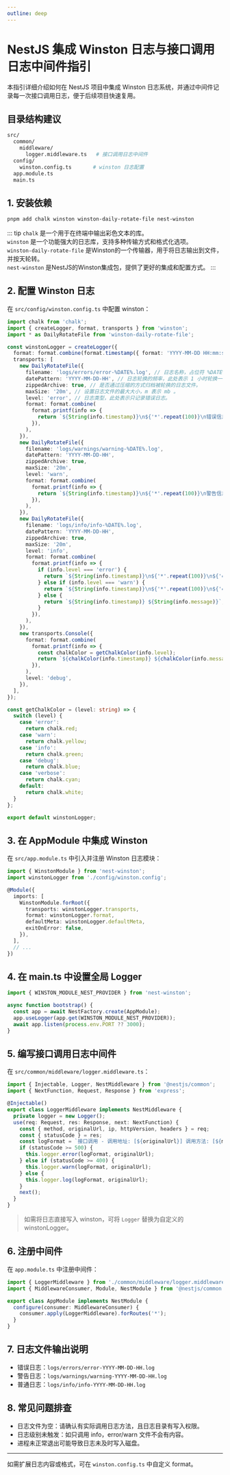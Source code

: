 ```yaml
---
outline: deep
---
```


# NestJS 集成 Winston 日志与接口调用日志中间件指引

本指引详细介绍如何在 NestJS 项目中集成 Winston 日志系统，并通过中间件记录每一次接口调用日志，便于后续项目快速复用。

## 目录结构建议

```bash
src/
  common/
    middleware/
      logger.middleware.ts   # 接口调用日志中间件
  config/
    winston.config.ts       # winston 日志配置
  app.module.ts
  main.ts
```

## 1. 安装依赖

```bash
pnpm add chalk winston winston-daily-rotate-file nest-winston
```

::: tip
`chalk` 是一个用于在终端中输出彩色文本的库。<br>
`winston` 是一个功能强大的日志库，支持多种传输方式和格式化选项。<br>
`winston-daily-rotate-file` 是Winston的一个传输器，用于将日志输出到文件，并按天轮转。<br>
`nest-winston` 是NestJS的Winston集成包，提供了更好的集成和配置方式。
:::

## 2. 配置 Winston 日志

在 `src/config/winston.config.ts` 中配置 winston：

```typescript
import chalk from 'chalk';
import { createLogger, format, transports } from 'winston';
import * as DailyRotateFile from 'winston-daily-rotate-file';

const winstonLogger = createLogger({
  format: format.combine(format.timestamp({ format: 'YYYY-MM-DD HH:mm:ss' })),
  transports: [
    new DailyRotateFile({
      filename: 'logs/errors/error-%DATE%.log', // 日志名称，占位符 %DATE% 取值为 datePattern 值。
      datePattern: 'YYYY-MM-DD-HH', // 日志轮换的频率，此处表示 1 小时轮换一次。
      zippedArchive: true, // 是否通过压缩的方式归档被轮换的日志文件。
      maxSize: '20m', // 设置日志文件的最大大小，m 表示 mb 。
      level: 'error', // 日志类型，此处表示只记录错误日志。
      format: format.combine(
        format.printf(info => {
          return `${String(info.timestamp)}\n${'*'.repeat(100)}\n错误信息: ${String(info.message)}\n堆栈信息: ${String(info.stack)}\n${'*'.repeat(100)}\n`;
        }),
      ),
    }),
    new DailyRotateFile({
      filename: 'logs/warnings/warning-%DATE%.log',
      datePattern: 'YYYY-MM-DD-HH',
      zippedArchive: true,
      maxSize: '20m',
      level: 'warn',
      format: format.combine(
        format.printf(info => {
          return `${String(info.timestamp)}\n${'*'.repeat(100)}\n警告信息: ${String(info.message)}\n${'*'.repeat(100)}\n`;
        }),
      ),
    }),
    new DailyRotateFile({
      filename: 'logs/info/info-%DATE%.log',
      datePattern: 'YYYY-MM-DD-HH',
      zippedArchive: true,
      maxSize: '20m',
      level: 'info',
      format: format.combine(
        format.printf(info => {
          if (info.level === 'error') {
            return `${String(info.timestamp)}\n${'*'.repeat(100)}\n${'='.repeat(20)}>错误信息: ${String(info.message)}\n${'='.repeat(20)}>堆栈信息: ${String(info.stack)}\n${'*'.repeat(100)}\n`;
          } else if (info.level === 'warn') {
            return `${String(info.timestamp)}\n${'*'.repeat(100)}\n${'='.repeat(20)}>警告信息: ${String(info.message)}\n${'*'.repeat(100)}\n`;
          } else {
            return `${String(info.timestamp)} ${String(info.message)}`;
          }
        }),
      ),
    }),
    new transports.Console({
      format: format.combine(
        format.printf(info => {
          const chalkColor = getChalkColor(info.level);
          return `${chalkColor(info.timestamp)} ${chalkColor(info.message)}`;
        }),
      ),
      level: 'debug',
    }),
  ],
});

const getChalkColor = (level: string) => {
  switch (level) {
    case 'error':
      return chalk.red;
    case 'warn':
      return chalk.yellow;
    case 'info':
      return chalk.green;
    case 'debug':
      return chalk.blue;
    case 'verbose':
      return chalk.cyan;
    default:
      return chalk.white;
  }
};

export default winstonLogger;
```

## 3. 在 AppModule 中集成 Winston

在 `src/app.module.ts` 中引入并注册 Winston 日志模块：

```typescript
import { WinstonModule } from 'nest-winston';
import winstonLogger from './config/winston.config';

@Module({
  imports: [
    WinstonModule.forRoot({
      transports: winstonLogger.transports,
      format: winstonLogger.format,
      defaultMeta: winstonLogger.defaultMeta,
      exitOnError: false,
    }),
  ],
  // ...
})
```

## 4. 在 main.ts 中设置全局 Logger

```typescript
import { WINSTON_MODULE_NEST_PROVIDER } from 'nest-winston';

async function bootstrap() {
  const app = await NestFactory.create(AppModule);
  app.useLogger(app.get(WINSTON_MODULE_NEST_PROVIDER));
  await app.listen(process.env.PORT ?? 3000);
}
```

## 5. 编写接口调用日志中间件

在 `src/common/middleware/logger.middleware.ts`：

```typescript
import { Injectable, Logger, NestMiddleware } from '@nestjs/common';
import { NextFunction, Request, Response } from 'express';

@Injectable()
export class LoggerMiddleware implements NestMiddleware {
  private logger = new Logger();
  use(req: Request, res: Response, next: NextFunction) {
    const { method, originalUrl, ip, httpVersion, headers } = req;
    const { statusCode } = res;
    const logFormat = `接口调用 - 调用地址: [${originalUrl}] 调用方法: [${method}] HTTP 协议版本: [HTTP/${httpVersion}] 客户端IP: [${ip}] 状态码: [${statusCode}] User-Agent: [${headers['user-agent']}]`;
    if (statusCode >= 500) {
      this.logger.error(logFormat, originalUrl);
    } else if (statusCode >= 400) {
      this.logger.warn(logFormat, originalUrl);
    } else {
      this.logger.log(logFormat, originalUrl);
    }
    next();
  }
}
```

> 如需将日志直接写入 winston，可将 `Logger` 替换为自定义的 winstonLogger。

## 6. 注册中间件

在 `app.module.ts` 中注册中间件：

```typescript
import { LoggerMiddleware } from './common/middleware/logger.middleware';
import { MiddlewareConsumer, Module, NestModule } from '@nestjs/common';

export class AppModule implements NestModule {
  configure(consumer: MiddlewareConsumer) {
    consumer.apply(LoggerMiddleware).forRoutes('*');
  }
}
```

## 7. 日志文件输出说明

- 错误日志：`logs/errors/error-YYYY-MM-DD-HH.log`
- 警告日志：`logs/warnings/warning-YYYY-MM-DD-HH.log`
- 普通日志：`logs/info/info-YYYY-MM-DD-HH.log`

## 8. 常见问题排查

- 日志文件为空：请确认有实际调用日志方法，且日志目录有写入权限。
- 日志级别未触发：如只调用 info，error/warn 文件不会有内容。
- 进程未正常退出可能导致日志未及时写入磁盘。

---

如需扩展日志内容或格式，可在 `winston.config.ts` 中自定义 format。
